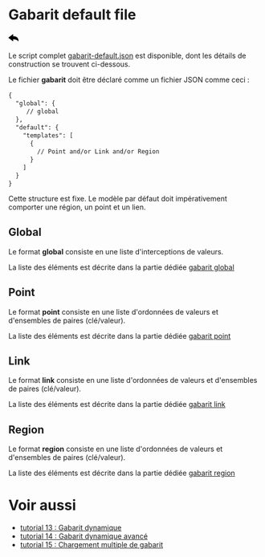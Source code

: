 # Gabarit default file

[![](../../screenshots/other/Go-back.png)](README.md)


Le script complet [gabarit-default.json](../../resource/sampleJson/gabarit-default.json) est disponible, dont les détails de construction se trouvent ci-dessous.

Le fichier **gabarit** doit être déclaré comme un fichier JSON comme ceci :

```
{
  "global": {
     // global
  },
  "default": {
    "templates": [
      {
        // Point and/or Link and/or Region
      }
    ]
  }
}

```

Cette structure est fixe. Le modèle par défaut doit impérativement comporter une région, un point et un lien.

## Global

Le format **global** consiste en une liste d'interceptions de valeurs.

La liste des éléments est décrite dans la partie dédiée [gabarit global](gabarit-json-global.md)

## Point

Le format **point** consiste en une liste d'ordonnées de valeurs et d'ensembles de paires (clé/valeur).

La liste des éléments est décrite dans la partie dédiée [gabarit point](gabarit-json-point.md)

## Link

Le format **link** consiste en une liste d'ordonnées de valeurs et d'ensembles de paires (clé/valeur).

La liste des éléments est décrite dans la partie dédiée [gabarit link](gabarit-json-link.md)

## Region

Le format **region** consiste en une liste d'ordonnées de valeurs et d'ensembles de paires (clé/valeur).

La liste des éléments est décrite dans la partie dédiée [gabarit region](gabarit-json-region.md)

# Voir aussi

- [tutorial 13 : Gabarit dynamique](../demo/tutorial13.md)
- [tutorial 14 : Gabarit dynamique avancé](../demo/tutorial14.md)
- [tutorial 15 : Chargement multiple de gabarit](../demo/tutorial15.md)
